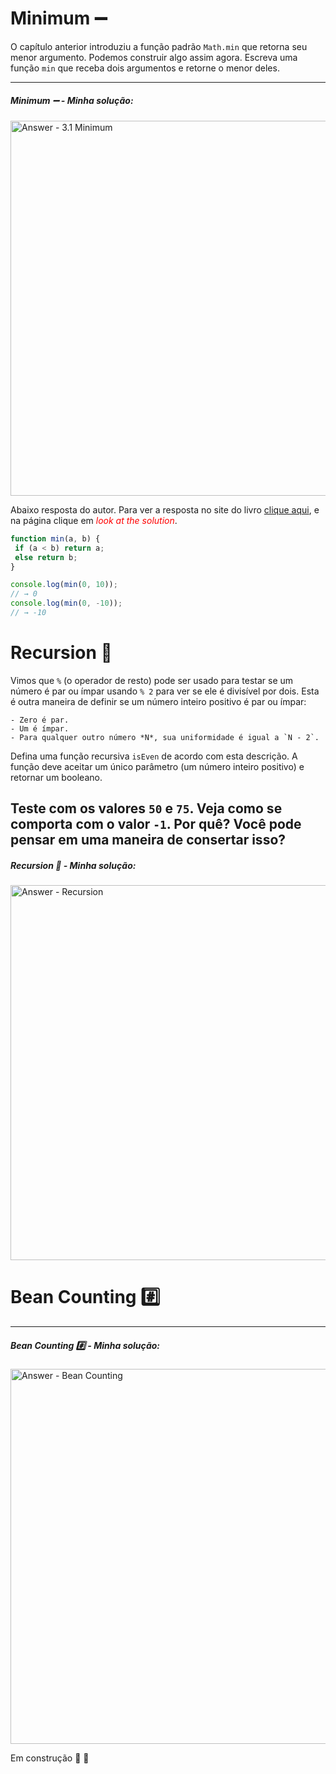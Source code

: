 # Minimum ➖

O capítulo anterior introduziu a função padrão `Math.min` que retorna seu menor argumento. Podemos construir algo assim agora. Escreva uma função `min` que receba dois argumentos e retorne o menor deles.

------

##### Minimum ➖ - Minha solução:

<img src="https://github.com/gildoneto/estudando-javascript/blob/main/eloquent-javascript-3rd-edition/img/3.1_minimum.png" alt="Answer - 3.1 Minimum" width="600" />

Abaixo resposta do autor. Para ver a resposta no site do livro [clique aqui](https://eloquentjavascript.net/code/#3.1), e na página clique em <span style="color:red">*look at the solution*</span>.
 ```javascript
function min(a, b) {
  if (a < b) return a;
  else return b;
}

console.log(min(0, 10));
// → 0
console.log(min(0, -10));
// → -10
 ```
# Recursion 🔁

Vimos que `%` (o operador de resto) pode ser usado para testar se um número é par ou ímpar usando `% 2` para ver se ele é divisível por dois. Esta é outra maneira de definir se um número inteiro positivo é par ou ímpar:

    - Zero é par.
    - Um é ímpar.
    - Para qualquer outro número *N*, sua uniformidade é igual a `N - 2`.

Defina uma função recursiva `isEven` de acordo com esta descrição. A função deve aceitar um único parâmetro (um número inteiro positivo) e retornar um booleano.

Teste com os valores `50` e `75`. Veja como se comporta com o valor `-1`. Por quê? Você pode pensar em uma maneira de consertar isso?
------

##### Recursion 🔁 - Minha solução:

<img src="" alt="Answer - Recursion" width="600" />


# Bean Counting #️⃣


------

##### Bean Counting #️⃣ - Minha solução:

<img src="" alt="Answer - Bean Counting" width="600" />

Em construção 👷 🚧 

<!-- <img src="" alt="Answer - Minimum" width="600" /> --> 